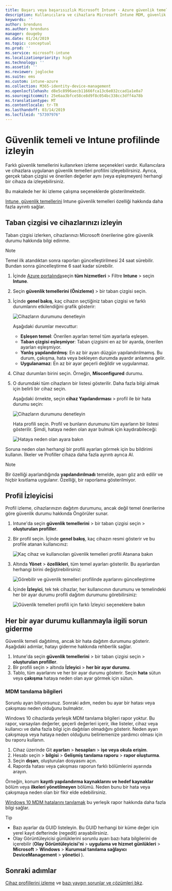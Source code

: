 ```yaml
---
title: Başarı veya başarısızlık Microsoft Intune - Azure güvenlik temelleri denetleme | Microsoft Docs
description: Kullanıcılara ve cihazlara Microsoft Intune MDM, güvenlik temellerini dağıtırken hatası, çakışma ve başarı durumunu denetle Intune istemci günlükleri ve rapor özelliklerini kullanarak sorun giderme konusuna bakın.
keywords: ''
author: brenduns
ms.author: brenduns
manager: dougeby
ms.date: 01/24/2019
ms.topic: conceptual
ms.prod: ''
ms.service: microsoft-intune
ms.localizationpriority: high
ms.technology: ''
ms.assetid: ''
ms.reviewer: joglocke
ms.suite: ems
ms.custom: intune-azure
ms.collection: M365-identity-device-management
ms.openlocfilehash: d8e5c8996aecb11666fca13c6e032ccad1a1e0a7
ms.sourcegitcommit: 25e6aa3bfce58ce8d9f8c054bc338cc3dff4a78b
ms.translationtype: MT
ms.contentlocale: tr-TR
ms.lasthandoff: 03/14/2019
ms.locfileid: "57397976"
---
```

# <a name="monitor-the-security-baseline-and-profile-in-microsoft-intune"></a>Güvenlik temeli ve Intune profilinde izleyin

Farklı güvenlik temellerini kullanırken izleme seçenekleri vardır. Kullanıcılara ve cihazlara uygulanan güvenlik temelleri profilini izleyebilirsiniz. Ayrıca, gerçek taban çizgisi ve önerilen değerler aynı (veya eşleşmeyen) herhangi bir cihaza da izleyebilirsiniz.

Bu makalede her iki izleme çalışma seçeneklerde gösterilmektedir.

[Intune, güvenlik temellerini](security-baselines.md) Intune güvenlik temelleri özelliği hakkında daha fazla ayrıntı sağlar.

## <a name="monitor-the-baseline-and-your-devices"></a>Taban çizgisi ve cihazlarınızı izleyin

Taban çizgisi izlerken, cihazlarınızı Microsoft önerilerine göre güvenlik durumu hakkında bilgi edinme.

> [!NOTE]
> Temel ilk atandıktan sonra raporları güncelleştirilmesi 24 saat sürebilir. Bundan sonra güncelleştirme 6 saat kadar sürebilir.

1. İçinde [Azure portalında](https://portal.azure.com/)seçin **tüm hizmetleri** > Filtre **Intune** > seçin **Intune**.
2. Seçin **güvenlik temellerini (Önizleme)** > bir taban çizgisi seçin.
3. İçinde **genel bakış**, kaç cihazın seçtiğiniz taban çizgisi ve farklı durumlarını etkilendiğini grafik gösterir:

    ![Cihazların durumunu denetleyin](./media/security-baselines-monitor/overview.png)

    Aşağıdaki durumlar mevcuttur:

    - **Eşleşen temel**: Önerilen ayarları temel tüm ayarlarla eşleşen.
    - **Taban çizgisi eşleşmiyor**: Taban çizgisini en az bir ayarda, önerilen ayarları eşleşmiyor.
    - **Yanlış yapılandırılmış**: En az bir ayarı düzgün yapılandırılmamış. Bu durum, çakışma, hata veya bekleyen durumda ayardır anlamına gelir.
    - **Uygulanamaz**: En az bir ayar geçerli değildir ve uygulanmaz.

4. Cihaz durumları birini seçin. Örneğin, **Misconfigured** durumu.

5. O durumdaki tüm cihazların bir listesi gösterilir. Daha fazla bilgi almak için belirli bir cihaz seçin. 

    Aşağıdaki örnekte, seçin **cihaz Yapılandırması** > profil ile bir hata durumu seçin:

    ![Cihazların durumunu denetleyin](./media/security-baselines-monitor/device-configuration-profile-list.png)

    Hata profili seçin. Profil ve bunların durumunu tüm ayarların bir listesi gösterilir. Şimdi, hataya neden olan ayar bulmak için kaydırabileceği:

    ![Hataya neden olan ayara bakın](./media/security-baselines-monitor/profile-with-error-status.png)

Soruna neden olan herhangi bir profili ayarları görmek için bu bildirimi kullanın. İlkeler ve Profiller cihaza daha fazla ayrıntı ayrıca Al.

> [!NOTE]
> Bir özelliği ayarlandığında **yapılandırılmadı** temelde, ayarı göz ardı edilir ve hiçbir kısıtlama uygulanır. Özelliği, bir raporlama gösterilmiyor.

## <a name="monitor-the-profile"></a>Profil İzleyicisi

Profil izleme, cihazlarınızın dağıtım durumunu, ancak değil temel önerilerine göre güvenlik durumu hakkında Öngörüler sunar.

1. Intune'da seçin **güvenlik temellerini** > bir taban çizgisi seçin > **oluşturulan profiller**.

2. Bir profil seçin. İçinde **genel bakış**, kaç cihazın resmi gösterir ve bu profile atanan kullanıcınız:

    ![Kaç cihaz ve kullanıcıları güvenlik temelleri profili Atanana bakın](./media/security-baselines-monitor/existing-profile-overview.png)

3. Altında **Yönet** > **özellikleri**, tüm temel ayarları gösterilir. Bu ayarlardan herhangi birini değiştirebilirsiniz:

    ![Görebilir ve güvenlik temelleri profilinde ayarlarını güncelleştirme](./media/security-baselines-monitor/manage-settings.png)

4. İçinde **İzleyici**, tek tek cihazlar, her kullanıcının durumunu ve temelindeki her bir ayar durumu profili dağıtım durumunu görebilirsiniz:

    ![Güvenlik temelleri profili için farklı İzleyici seçeneklere bakın](./media/security-baselines-monitor/monitor-status-options.png)

## <a name="troubleshoot-using-per-setting-status"></a>Her bir ayar durumu kullanmayla ilgili sorun giderme

Güvenlik temeli dağıtılmış, ancak bir hata dağıtım durumunu gösterir. Aşağıdaki adımlar, hatayı giderme hakkında rehberlik sağlar.

1. Intune'da seçin **güvenlik temellerini** > bir taban çizgisi seçin > **oluşturulan profiller**.
2. Bir profili seçin > altında **İzleyici** > **her bir ayar durumu**.
3. Tablo, tüm ayarlarını ve her bir ayar durumu gösterir. Seçin **hata** sütun veya **çakışma** hataya neden olan ayar görmek için sütun.

### <a name="mdm-diagnostic-information"></a>MDM tanılama bilgileri

Sorunlu ayarı biliyorsunuz. Sonraki adım, neden bu ayar bir hatası veya çakışması neden olduğunu bulmaktır. 

Windows 10 cihazlarda yerleşik MDM tanılama bilgileri rapor yoktur. Bu rapor, varsayılan değerler, geçerli değerleri içerir, ilke listeler, cihaz veya kullanıcı ve daha fazla bilgi için dağıtılan olmadığını gösterir. Neden ayarı çakışmaya veya hataya neden olduğunu belirlemenize yardımcı olması için bu raporu kullanın.

1. Cihaz üzerinde Git **ayarları** > **hesapları** > **işe veya okula erişim**.
2. Hesabı seçin > **bilgisi** > **Gelişmiş tanılama raporu** > **rapor oluşturma**.
3. Seçin **dışarı**, oluşturulan dosyasını açın.
4. Raporda hatası veya çakışması raporun farklı bölümlerini ayarında arayın.

  Örneğin, konum **kayıtlı yapılandırma kaynaklarını ve hedef kaynaklar** bölüm veya **ilkeleri yönetilmeyen** bölümü. Neden bunu bir hata veya çakışmaya neden olan bir fikir elde edebilirsiniz.

[Windows 10 MDM hatalarını tanılamak](https://docs.microsoft.com/windows/client-management/mdm/diagnose-mdm-failures-in-windows-10) bu yerleşik rapor hakkında daha fazla bilgi sağlar.

> [!TIP]
> - Bazı ayarlar da GUID listeleyin. Bu GUID herhangi bir küme değer için yerel kayıt defterinde (regedit) arayabilirsiniz.
> - Olay Görüntüleyicisi günlüklerini sorunlu ayarı bazı hata bilgilerini de içerebilir (**Olay Görüntüleyicisi'ni** > **uygulama ve hizmet günlükleri**  >   **Microsoft** > **Windows** > **Kurumsal tanılama sağlayıcı DeviceManagement** > **yönetici** ).

## <a name="next-steps"></a>Sonraki adımlar

[Cihaz profillerini izleme](device-profile-monitor.md) ve [bazı yaygın sorunlar ve çözümleri bkz](device-profile-troubleshoot.md).

